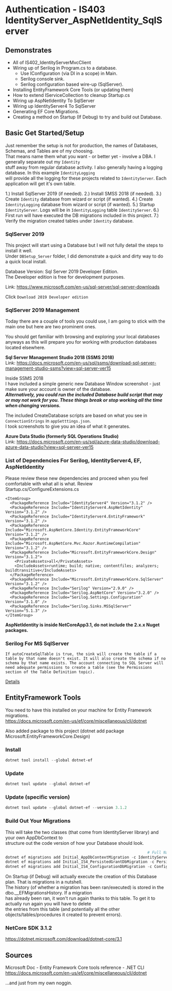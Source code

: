 # Authentication - IS403 IdentityServer_AspNetIdentity_SqlServer

## Demonstrates

 * All of IS402_IdentityServerMvcClient
 * Wiring up of Serilog in Program.cs to a database.
   * Use IConfiguration (via DI in a scope) in Main.
   * Serilog console sink.
   * Serilog configuration based wire-up (SqlServer).
 * Installing EntityFramework Core Tools (or updating them)
 * How to extend IServiceCollection to cleanup Startup.cs
 * Wiring up AspNetIdentity To SqlServer
 * Wiring up IdentityServer4 To SqlServer
 * Generating EF Core Migrations.
 * Creating a method on Startup (If Debug) to try and build out Database.

## Basic Get Started/Setup
Just remember the setup is not for production, the names of Databases, Schemas, and Tables are of my choosing.  
That means name them what you want - or better yet - involve a DBA. I generally separate out my `Identity`  
stuff away from regular database activity. I also generally having a logging database. In this example `IdentityLogging`  
will provide all the logging for these projects related to `IdentityServer`. Each application will get it's own
table.

 1.) Install SqlServer 2019 (if needed).
 2.) Install SMSS 2018 (if needed).
 3.) Create `Identity` database from wizard or script (if wanted).
 4.) Create `IdentityLogging` database from wizard or script (if wanted).
 5.) Startup `IdentityServer`. Logs will be in `IdentityLogging` table `IdentityServer`.
 6.) First run will have executed the DB migrations included in this project.
 7.) Verify the migration created tables under `Identity` database.

### SqlServer 2019
This project will start using a Database but I will not fully detail the steps to install it well.  
Under `DBSetup_Server` folder, I did demonstrate a quick and dirty way to do a quick local install.  

Database Version: Sql Server 2019 Developer Edition.  
The Developer edition is free for development purposes.  
  
Link: https://www.microsoft.com/en-us/sql-server/sql-server-downloads  

Click `Download 2019 Developer edition`  

### SqlServer 2019 Management  
Today there are a couple of tools you could use, I am going to stick with the main one but here are two prominent ones.   

You should get familiar with browsing and exploring your local databases anyways as this will prepare you for working with production databases located elsewhere.  

**Sql Server Management Studio 2018 (SSMS 2018)**  
Link: https://docs.microsoft.com/en-us/sql/ssms/download-sql-server-management-studio-ssms?view=sql-server-ver15  

Inside SSMS 2018  
I have included a simple generic new Database Window screenshot - just make sure your account is owner of the database.  
***Alternatively, you could run the included Database build script that may or may not work for you. These things break or stop working all the time when changing versions.***  

The included CreateDatabase scripts are based on what you see in `ConnectionStrings` in `appSetttings.json`.  
I took screenshots to give you an idea of what it generates.

**Azure Data Studio (formerly SQL Operations Studio)**  
Link: https://docs.microsoft.com/en-us/sql/azure-data-studio/download-azure-data-studio?view=sql-server-ver15  

### List of Dependencies For Serilog, IdentityServer4, EF, AspNetIdentity
Please review these new dependencies and proceed when you feel comfortable with what all is what. Review Startup.cs/ConfigureExtensions.cs  

    <ItemGroup>
      <PackageReference Include="IdentityServer4" Version="3.1.2" />
      <PackageReference Include="IdentityServer4.AspNetIdentity" Version="3.1.2" />
      <PackageReference Include="IdentityServer4.EntityFramework" Version="3.1.2" />
      <PackageReference Include="Microsoft.AspNetCore.Identity.EntityFrameworkCore" Version="3.1.2" />
      <PackageReference Include="Microsoft.AspNetCore.Mvc.Razor.RuntimeCompilation" Version="3.1.2" />
      <PackageReference Include="Microsoft.EntityFrameworkCore.Design" Version="3.1.2">
        <PrivateAssets>all</PrivateAssets>
        <IncludeAssets>runtime; build; native; contentfiles; analyzers; buildtransitive</IncludeAssets>
      </PackageReference>
      <PackageReference Include="Microsoft.EntityFrameworkCore.SqlServer" Version="3.1.2" />
      <PackageReference Include="Serilog" Version="2.9.0" />
      <PackageReference Include="Serilog.AspNetCore" Version="3.2.0" />
      <PackageReference Include="Serilog.Settings.Configuration" Version="3.1.0" />
      <PackageReference Include="Serilog.Sinks.MSSqlServer" Version="5.1.3" />
    </ItemGroup>

**AspNetIdentity is inside NetCoreApp3.1, do not include the 2.x.x Nuget packages.**

### Serilog For MS SqlServer

```
If autoCreateSqlTable is true, the sink will create the table if a table by that name doesn't exist. It will also create the schema if no schema by that name exists. The account connecting to SQL Server will need adequate permissions to create a table (see the Permissions section of the Table Definition topic).
```

[Details](https://github.com/serilog/serilog-sinks-mssqlserver)

## EntityFramework Tools
You need to have this installed on your machine for Entity Framework migrations.  
https://docs.microsoft.com/en-us/ef/core/miscellaneous/cli/dotnet  

Also added package to this project (dotnet add package Microsoft.EntityFrameworkCore.Design)  

### Install

```powershell
dotnet tool install --global dotnet-ef
```

### Update

```powershell
dotnet tool update --global dotnet-ef
```

### Update (specific version)  

```powershell
dotnet tool update --global dotnet-ef --version 3.1.2  
```

### Build Out Your Migrations
This will take the two classes (that come from IdentityServer library) and your own AppDbContext to  
structure out the code version of how your Database should look.  

```powershell
                                                              # Full Name Space To AppDbContext
dotnet ef migrations add Initial_AppDbContextMigration -c IdentityServer.Data.AppDbContext -o Data/Migrations/ApplicationDb  
dotnet ef migrations add Initial_IS4_PersistedGrantDbMigration -c PersistedGrantDbContext -o Data/Migrations/PersistedGrantDb  
dotnet ef migrations add Initial_IS4_ConfigurationDbMigration -c ConfigurationDbContext -o Data/Migrations/ConfigurationDb  
```

On Startup (if Debug) will actually execute the creation of this Database plan. That is migrations in a nutshell.  
The history (of whether a migration has been ran/executed) is stored in the dbo.__EFMigrationsHistory. If a migration  
has already been ran, it won't run again thanks to this table. To get it to actually run again you will have to delete  
the entries from this table (and potentially all the other objects/tables/procedures it created to prevent errors).  

### NetCore SDK 3.1.2
https://dotnet.microsoft.com/download/dotnet-core/3.1  

## Sources

Microsoft Doc - Entity Framework Core tools reference - .NET CLI
https://docs.microsoft.com/en-us/ef/core/miscellaneous/cli/dotnet  

...and just from my own noggin.